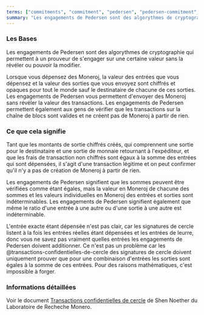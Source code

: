 ```yaml
---
terms: ["commitments", "commitment", "pedersen", "pedersen-commitment", "pedersen-commitments", "engagement", "engagements", "engagement-de-pedersen", "engagements-de-pedersen"]
summary: "Les engagements de Pedersen sont des algorythmes de cryptographie qui permettent à un prouveur de s'engager sur une certaine valeur sans la révéler ou pouvoir la modifier"
---
```


### Les Bases

Les engagements de Pedersen sont des algorythmes de cryptographie qui permettent à un prouveur de s'engager sur une certaine valeur sans la révéler ou pouvoir la modifier.

Lorsque vous dépensez des Moneroj, la valeur des entrées que vous dépensez et la valeur des sorties que vous envoyez sont chiffrés et opaques pour tout le monde sauf le destinataire de chacune de ces sorties. Les engagements de Pedersen vous permettent d'envoyer des Moneroj sans révéler la valeur des transactions. Les engagements de Pedersen permettent également aux gens de vérifier que les transactions sur la chaîne de blocs sont valides et ne créent pas de Moneroj à partir de rien.

### Ce que cela signifie

Tant que les montants de sortie chiffrés créés, qui comprennent une sortie pour le destinataire et une sortie de monnaie retournant à l'expéditeur, et que les frais de transaction non chiffrés sont égaux à la somme des entrées qui sont dépensées, il s'agit d'une transaction légitime et on peut confirmer qu'il n'y a pas de création de Moneroj à partir de rien.

Les engagements de Pedersen signifient que les sommes peuvent être vérifiées comme étant égales, mais la valeur en Moneroj de chacune des sommes et les valeurs individuelles en Moneroj des entrées et sorties sont indéterminables. Les engagements de Pedersen signifient également que même le ratio d'une entrée à une autre ou d'une sortie à une autre est indéterminable.

L'entrée exacte étant dépensée n'est pas clair, car les signatures de cercle listent à la fois les entrées réelles étant dépensées et les entrées de leurre, donc vous ne savez pas vraiment quelles entrées les engagements de Pedersen doivent additionner. Ce n'est pas un problème car les @transactions-confidentielles-de-cercle des signatures de cercle doivent uniquement prouver que pour une combinaison d'entrées les sorties sont égales à la somme de ces entrées. Pour des raisons mathématiques, c'est impossible à forger.

### Informations détaillées

Voir le document [Transactions confidentielles de cercle](https://eprint.iacr.org/2015/1098.pdf) de Shen Noether du Laboratoire de Recheche Monero.
